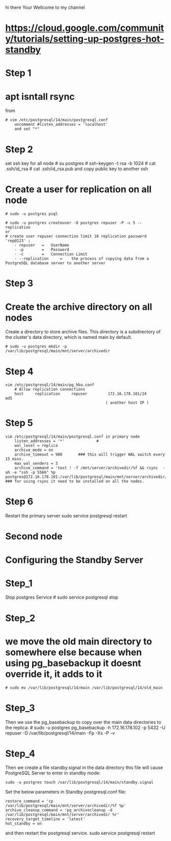 
hi there Your Wellcome to my channel

# <https://cloud.google.com/community/tutorials/setting-up-postgres-hot-standby>

# Step 1

# apt isntall rsync

from

    # vim /etc/postgresql/14/main/postgresql.conf
        uncomment #listen_addresses = 'localhost'
        and set "*"

# Step 2

set ssh key for all node
    # su postgres
    # ssh-keygen -t rsa -b 1024
    # cat .ssh/id_rsa
    # cat .ssh/id_rsa.pub
and copy public key to another ssh

# Create a user for replication on all node

    # sudo -u postgres psql

    # sudo -u postgres createuser -U postgres repuser -P -c 5 --replication
    or
    # create user repuser connection limit 10 replication password 'rep@123' ;
        - repuser   =   UserName
        - -p        =   Password
        - -c        =   Connection Limit
        - --replication     =    the process of copying data from a PostgreSQL database server to another server

# Step 3

# Create the archive directory on all nodes

Create a directory to store archive files. This directory is a subdirectory of the cluster's data directory, which is named main by default.

    # sudo -u postgres mkdir -p /var/lib/postgresql/main/mnt/server/archivedir

# Step 4

    vim /etc/postgresql/14/main/pg_hba.conf
        # Allow replication connections
        host     replication     repuser         172.16.178.101/24        md5
                                                ( another host IP )

# Step 5

    vim /etc/postgresql/14/main/postgresql.conf in primary node
        listen_addresses = '*'              #
        wal_level = replica
        archive_mode = on
        archive_timeout = 900       ### this will trigger WAL switch every 15 mins.
        max_wal_senders = 3
        archive_command = 'test ! -f /mnt/server/archivedir/%f && rsync  -ah -e "ssh -p 5566" %p postgres@172.16.178.101:/var/lib/postgresql/main/mnt/server/archivedir/%f'  ### for using rsync it need to be installed on all the nodes.

# Step 6

Restart the primary server
    sudo service postgresql restart

# Second node

# Configuring the Standby Server

# Step_1

Stop postgres Service
    # sudo service postgresql stop

# Step_2

# we move the old main directory to somewhere else because when using pg_basebackup it doesnt override it, it adds to it

    # sudo mv /var/lib/postgresql/14/main /var/lib/postgresql/14/old_main

# Step_3

Then we use the pg_basebackup to copy over the main data directories to the replica:
    # sudo -u postgres pg_basebackup -h 172.16.178.102 -p 5432 -U repuser -D /var/lib/postgresql/14/main  -Fp -Xs -P -v

# Step_4

Then we create a file standby.signal in the data directory this file will cause PostgreSQL Server to enter in standby mode:

    sudo -u postgres touch /var/lib/postgresql/14/main/standby.signal

Set the below parameters in Standby postgresql.conf file:

    restore_command = 'cp /var/lib/postgresql/main/mnt/server/archivedir/%f %p'
    archive_cleanup_command = 'pg_archivecleanup -d /var/lib/postgresql/main/mnt/server/archivedir %r'
    recovery_target_timeline = 'latest'
    hot_standby = on
and then restart the postgresql service.
    sudo service postgresql restart
